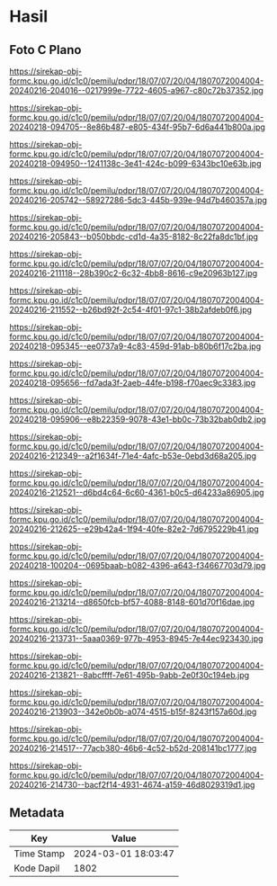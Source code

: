 # Hasil

## Foto C Plano

https://sirekap-obj-formc.kpu.go.id/c1c0/pemilu/pdpr/18/07/07/20/04/1807072004004-20240216-204016--0217999e-7722-4605-a967-c80c72b37352.jpg

https://sirekap-obj-formc.kpu.go.id/c1c0/pemilu/pdpr/18/07/07/20/04/1807072004004-20240218-094705--8e86b487-e805-434f-95b7-6d6a441b800a.jpg

https://sirekap-obj-formc.kpu.go.id/c1c0/pemilu/pdpr/18/07/07/20/04/1807072004004-20240218-094950--1241138c-3e41-424c-b099-6343bc10e63b.jpg

https://sirekap-obj-formc.kpu.go.id/c1c0/pemilu/pdpr/18/07/07/20/04/1807072004004-20240216-205742--58927286-5dc3-445b-939e-94d7b460357a.jpg

https://sirekap-obj-formc.kpu.go.id/c1c0/pemilu/pdpr/18/07/07/20/04/1807072004004-20240216-205843--b050bbdc-cd1d-4a35-8182-8c22fa8dc1bf.jpg

https://sirekap-obj-formc.kpu.go.id/c1c0/pemilu/pdpr/18/07/07/20/04/1807072004004-20240216-211118--28b390c2-6c32-4bb8-8616-c9e20963b127.jpg

https://sirekap-obj-formc.kpu.go.id/c1c0/pemilu/pdpr/18/07/07/20/04/1807072004004-20240216-211552--b26bd92f-2c54-4f01-97c1-38b2afdeb0f6.jpg

https://sirekap-obj-formc.kpu.go.id/c1c0/pemilu/pdpr/18/07/07/20/04/1807072004004-20240218-095345--ee0737a9-4c83-459d-91ab-b80b6f17c2ba.jpg

https://sirekap-obj-formc.kpu.go.id/c1c0/pemilu/pdpr/18/07/07/20/04/1807072004004-20240218-095656--fd7ada3f-2aeb-44fe-b198-f70aec9c3383.jpg

https://sirekap-obj-formc.kpu.go.id/c1c0/pemilu/pdpr/18/07/07/20/04/1807072004004-20240218-095906--e8b22359-9078-43e1-bb0c-73b32bab0db2.jpg

https://sirekap-obj-formc.kpu.go.id/c1c0/pemilu/pdpr/18/07/07/20/04/1807072004004-20240216-212349--a2f1634f-71e4-4afc-b53e-0ebd3d68a205.jpg

https://sirekap-obj-formc.kpu.go.id/c1c0/pemilu/pdpr/18/07/07/20/04/1807072004004-20240216-212521--d6bd4c64-6c60-4361-b0c5-d64233a86905.jpg

https://sirekap-obj-formc.kpu.go.id/c1c0/pemilu/pdpr/18/07/07/20/04/1807072004004-20240216-212625--e29b42a4-1f94-40fe-82e2-7d6795229b41.jpg

https://sirekap-obj-formc.kpu.go.id/c1c0/pemilu/pdpr/18/07/07/20/04/1807072004004-20240218-100204--0695baab-b082-4396-a643-f34667703d79.jpg

https://sirekap-obj-formc.kpu.go.id/c1c0/pemilu/pdpr/18/07/07/20/04/1807072004004-20240216-213214--d8650fcb-bf57-4088-8148-601d70f16dae.jpg

https://sirekap-obj-formc.kpu.go.id/c1c0/pemilu/pdpr/18/07/07/20/04/1807072004004-20240216-213731--5aaa0369-977b-4953-8945-7e44ec923430.jpg

https://sirekap-obj-formc.kpu.go.id/c1c0/pemilu/pdpr/18/07/07/20/04/1807072004004-20240216-213821--8abcffff-7e61-495b-9abb-2e0f30c194eb.jpg

https://sirekap-obj-formc.kpu.go.id/c1c0/pemilu/pdpr/18/07/07/20/04/1807072004004-20240216-213903--342e0b0b-a074-4515-b15f-8243f157a60d.jpg

https://sirekap-obj-formc.kpu.go.id/c1c0/pemilu/pdpr/18/07/07/20/04/1807072004004-20240216-214517--77acb380-46b6-4c52-b52d-208141bc1777.jpg

https://sirekap-obj-formc.kpu.go.id/c1c0/pemilu/pdpr/18/07/07/20/04/1807072004004-20240216-214730--bacf2f14-4931-4674-a159-46d8029319d1.jpg


## Metadata

| Key        | Value               |
| ---------- | ------------------- |
| Time Stamp | 2024-03-01 18:03:47 |
| Kode Dapil | 1802                |



